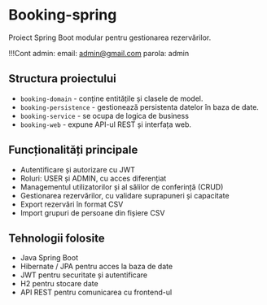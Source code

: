 # Booking-spring

Proiect Spring Boot modular pentru gestionarea rezervărilor.

!!!Cont admin:
email: admin@gmail.com
parola: admin


## Structura proiectului

- `booking-domain` - conține entitățile și clasele de model.
- `booking-persistence` - gestionează persistenta datelor în baza de date.
- `booking-service` - se ocupa de logica de business
- `booking-web` - expune API-ul REST și interfața web.

## Funcționalități principale

- Autentificare și autorizare cu JWT  
- Roluri: USER și ADMIN, cu acces diferențiat  
- Managementul utilizatorilor și al sălilor de conferință (CRUD)  
- Gestionarea rezervărilor, cu validare suprapuneri și capacitate  
- Export rezervări în format CSV  
- Import grupuri de persoane din fișiere CSV  

## Tehnologii folosite

- Java Spring Boot  
- Hibernate / JPA pentru acces la baza de date  
- JWT pentru securitate și autentificare  
- H2 pentru stocare date  
- API REST pentru comunicarea cu frontend-ul 
